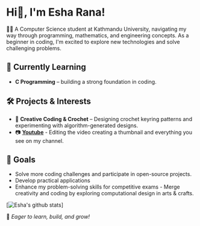 # Hi👋, I'm Esha Rana! 

👩‍💻 A Computer Science student at Kathmandu University, navigating my way through programming, mathematics, and engineering concepts. As a beginner in coding, I'm excited to explore new technologies and solve challenging problems.

## 🌱 Currently Learning
- **C Programming** – building a strong foundation in coding.


## 🛠️ Projects & Interests
- 🧶 **Creative Coding & Crochet** – Designing crochet keyring patterns and experimenting with algorithm-generated designs.
- 📷 [**Youtube**](https://www.youtube.com/@esharana1681) - Editing the video creating a thumbnail and everything you see on my channel.
## 🎯 Goals
- Solve more coding challenges and participate in open-source projects.
- Develop practical applications 
- Enhance my problem-solving skills for competitive exams - Merge creativity and coding by exploring computational design in arts & crafts.

[![Esha's github stats](https://github-readme-stats.vercel.app/api?username=Esha-Rana&theme=omni_icons=true)]

🚀 *Eager to learn, build, and grow!*
